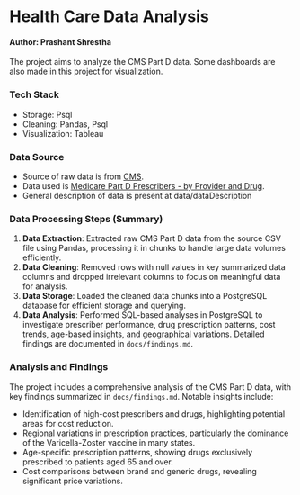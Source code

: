 # Health Care Data Analysis
#### Author: Prashant Shrestha

The project aims to analyze the CMS Part D data. Some dashboards are also made in this project for visualization.

### Tech Stack
- Storage: Psql
- Cleaning: Pandas, Psql
- Visualization: Tableau



### Data Source
- Source of raw data is from [CMS](https://data.cms.gov/provider-summary-by-type-of-service).
- Data used is [Medicare Part D Prescribers - by Provider and Drug](https://data.cms.gov/search?keywords=Medicare%20Part%20D%20Prescribers%20-%20by%20Provider%20and%20Drug&sort=Relevancy).
- General description of data is present at data/dataDescription


### Data Processing Steps (Summary)
1. **Data Extraction**: Extracted raw CMS Part D data from the source CSV file using Pandas, processing it in chunks to handle large data volumes efficiently.
2. **Data Cleaning**: Removed rows with null values in key summarized data columns and dropped irrelevant columns to focus on meaningful data for analysis.
3. **Data Storage**: Loaded the cleaned data chunks into a PostgreSQL database for efficient storage and querying.
4. **Data Analysis**: Performed SQL-based analyses in PostgreSQL to investigate prescriber performance, drug prescription patterns, cost trends, age-based insights, and geographical variations. Detailed findings are documented in `docs/findings.md`.

### Analysis and Findings
The project includes a comprehensive analysis of the CMS Part D data, with key findings summarized in `docs/findings.md`. Notable insights include:
- Identification of high-cost prescribers and drugs, highlighting potential areas for cost reduction.
- Regional variations in prescription practices, particularly the dominance of the Varicella-Zoster vaccine in many states.
- Age-specific prescription patterns, showing drugs exclusively prescribed to patients aged 65 and over.
- Cost comparisons between brand and generic drugs, revealing significant price variations.